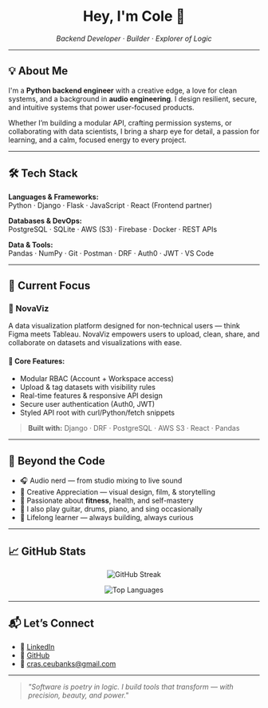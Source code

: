 

<h1 align="center">Hey, I'm Cole 👋</h1>

<p align="center">
  <em>Backend Developer · Builder · Explorer of Logic</em>
</p>

---

## 💡 About Me

I'm a **Python backend engineer** with a creative edge, a love for clean systems, and a background in **audio engineering**. I design resilient, secure, and intuitive systems that power user-focused products.

Whether I’m building a modular API, crafting permission systems, or collaborating with data scientists, I bring a sharp eye for detail, a passion for learning, and a calm, focused energy to every project.

---

## 🛠️ Tech Stack

**Languages & Frameworks:**  
Python · Django · Flask · JavaScript · React (Frontend partner)  

**Databases & DevOps:**  
PostgreSQL · SQLite · AWS (S3) · Firebase · Docker · REST APIs  

**Data & Tools:**  
Pandas · NumPy · Git · Postman · DRF · Auth0 · JWT · VS Code

---

## 🚀 Current Focus

### 🧭 NovaViz
A data visualization platform designed for non-technical users — think Figma meets Tableau. NovaViz empowers users to upload, clean, share, and collaborate on datasets and visualizations with ease.

#### 🔐 Core Features:
- Modular RBAC (Account + Workspace access)
- Upload & tag datasets with visibility rules
- Real-time features & responsive API design
- Secure user authentication (Auth0, JWT)
- Styled API root with curl/Python/fetch snippets

> **Built with:** Django · DRF · PostgreSQL · AWS S3 · React · Pandas

---

## 💪 Beyond the Code

- 🎧 Audio nerd — from studio mixing to live sound  
- 🎨 Creative Appreciation — visual design, film, & storytelling  
- 🧘 Passionate about **fitness**, health, and self-mastery  
- 🎸 I also play guitar, drums, piano, and sing occasionally  
- 🧩 Lifelong learner — always building, always curious  

---

## 📈 GitHub Stats

<p align="center">
  <img src="https://github-readme-streak-stats.herokuapp.com/?user=ceubie&theme=default" alt="GitHub Streak" />
</p>
<p align="center">
  <img src="https://github-readme-stats.vercel.app/api/top-langs/?username=ceubie&layout=compact&langs_count=6&hide=css,html&theme=default" alt="Top Languages" />
</p>

---

## 📬 Let’s Connect

- 💼 [LinkedIn](https://linkedin.com/in/ceubie)  
- 🐙 [GitHub](https://github.com/ceubie)  
- 📧 cras.ceubanks@gmail.com  

---

> _"Software is poetry in logic. I build tools that transform — with precision, beauty, and power."_

<!-- You can also add a visitor badge or GitHub trophy section if you like! -->
